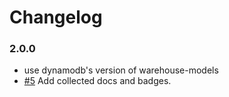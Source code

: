 # Changelog

### 2.0.0
- use dynamodb's version of warehouse-models
- [#5] Add collected docs and badges.

[#5]: https://github.com/warehouseai/release-line/pull/5
